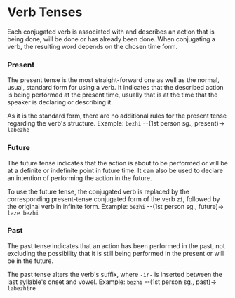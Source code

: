 # Verb Tenses

Each conjugated verb is associated with and describes an action that is being done, will be done or has already been done. When conjugating a verb, the resulting word depends on the chosen time form.

### Present

The present tense is the most straight-forward one as well as the normal, usual, standard form for using a verb. It indicates that the described action is being performed at the present time, usually that is at the time that the speaker is declaring or describing it.

As it is the standard form, there are no additional rules for the present tense regarding the verb's structure.
Example: `bezhi` --(1st person sg., present)-> `labezhe`

### Future

The future tense indicates that the action is about to be performed or will be at a definite or indefinite point in future time. It can also be used to declare an intention of performing the action in the future.

To use the future tense, the conjugated verb is replaced by the corresponding present-tense conjugated form of the verb `zi`, followed by the original verb in infinite form.
Example: `bezhi` --(1st person sg., future)-> `laze bezhi`

### Past

The past tense indicates that an action has been performed in the past, not excluding the possibility that it is still being performed in the present or will be in the future.

The past tense alters the verb's suffix, where `-ir-` is inserted between the last syllable's onset and vowel.
Example: `bezhi` --(1st person sg., past)-> `labezhire`